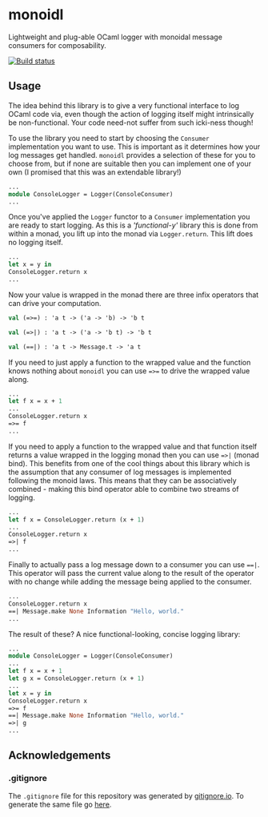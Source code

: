 # monoidl

Lightweight and plug-able OCaml logger with monoidal message consumers for composability.

[![Build status](https://ci.appveyor.com/api/projects/status/00kimknfcl7m369g/branch/master?svg=true)](https://ci.appveyor.com/project/m-harrison/monoidl/branch/master)

## Usage

The idea behind this library is to give a very functional interface to log OCaml code via, even though the action of logging itself might intrinsically be non-functional. Your code need-not suffer from such icki-ness though!

To use the library you need to start by choosing the `Consumer` implementation you want to use. This is important as it determines how your log messages get handled. `monoidl` provides a selection of these for you to choose from, but if none are suitable then you can implement one of your own (I promised that this was an extendable library!)

```ocaml
...
module ConsoleLogger = Logger(ConsoleConsumer)
...
```

Once you've applied the `Logger` functor to a `Consumer` implementation you are ready to start logging. As this is a _'functional-y'_ library this is done from within a monad, you lift up into the monad via `Logger.return`. This lift does no logging itself.

```ocaml
...
let x = y in
ConsoleLogger.return x
...
```

Now your value is wrapped in the monad there are three infix operators that can drive your computation.

```ocaml
val (=>=) : 'a t -> ('a -> 'b) -> 'b t

val (=>|) : 'a t -> ('a -> 'b t) -> 'b t

val (==|) : 'a t -> Message.t -> 'a t
```

If you need to just apply a function to the wrapped value and the function knows nothing about `monoidl` you can use `=>=` to drive the wrapped value along.

```ocaml
...
let f x = x + 1
...
ConsoleLogger.return x
=>= f
...
```

If you need to apply a function to the wrapped value and that function itself returns a value wrapped in the logging monad then you can use `=>|` (monad bind). This benefits from one of the cool things about this library which is the assumption that any consumer of log messages is implemented following the monoid laws. This means that they can be associatively combined - making this bind operator able to combine two streams of logging.

```ocaml
...
let f x = ConsoleLogger.return (x + 1)
...
ConsoleLogger.return x
=>| f
...
```

Finally to actually pass a log message down to a consumer you can use `==|`. This operator will pass the current value along to the result of the operator with no change while adding the message being applied to the consumer.

```ocaml
...
ConsoleLogger.return x
==| Message.make None Information "Hello, world."
...
```

The result of these? A nice functional-looking, concise logging library:

```ocaml
...
module ConsoleLogger = Logger(ConsoleConsumer)
...
let f x = x + 1
let g x = ConsoleLogger.return (x + 1)
...
let x = y in
ConsoleLogger.return x
=>= f
==| Message.make None Information "Hello, world."
=>| g
...
```

## Acknowledgements

### .gitignore

The `.gitignore` file for this repository was generated by [gitignore.io](https://www.gitignore.io/). To generate the same file go [here](https://www.gitignore.io/api/ocaml).
